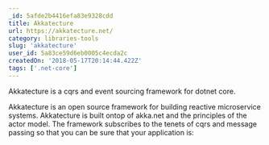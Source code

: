 ```yaml
---
_id: 5afde2b4416efa83e9328cdd
title: Akkatecture
url: https://akkatecture.net/
category: libraries-tools
slug: 'akkatecture'
user_id: 5a83ce59d6eb0005c4ecda2c
createdOn: '2018-05-17T20:14:44.422Z'
tags: ['.net-core']
---
```


Akkatecture is a cqrs and event sourcing framework for dotnet core.

Akkatecture is an open source framework for building reactive microservice systems. Akkatecture is built ontop of akka.net and the principles of the actor model. The framework subscribes to the tenets of cqrs and message passing so that you can be sure that your application is:

